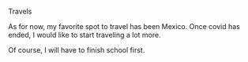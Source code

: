 Travels

As for now, my favorite spot to travel has been Mexico. Once covid has ended, I would like to start traveling a lot more.

Of course, I will have to finish school first. 
